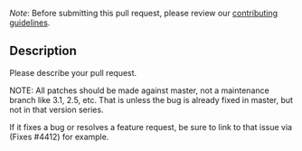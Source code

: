 *Note*: Before submitting this pull request, please review our [contributing
guidelines](https://faust-streaming.github.io/faust/contributing.html).

## Description

Please describe your pull request.

NOTE: All patches should be made against master, not a maintenance branch like
3.1, 2.5, etc.  That is unless the bug is already fixed in master, but not in
that version series.

If it fixes a bug or resolves a feature request,
be sure to link to that issue via (Fixes #4412) for example.
